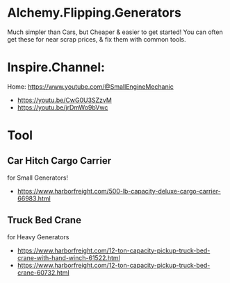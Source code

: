 # Alchemy.Flipping.Generators
Much simpler than Cars, but Cheaper & easier to get started! You can often get these for near scrap prices, & fix them with common tools.

# Inspire.Channel:
Home: https://www.youtube.com/@SmallEngineMechanic
- https://youtu.be/CwG0U3SZzvM 
- https://youtu.be/jrDmWo9bVwc

# Tool
## Car Hitch Cargo Carrier
for Small Generators!
- https://www.harborfreight.com/500-lb-capacity-deluxe-cargo-carrier-66983.html

## Truck Bed Crane
for Heavy Generators
- https://www.harborfreight.com/12-ton-capacity-pickup-truck-bed-crane-with-hand-winch-61522.html
- https://www.harborfreight.com/12-ton-capacity-pickup-truck-bed-crane-60732.html
